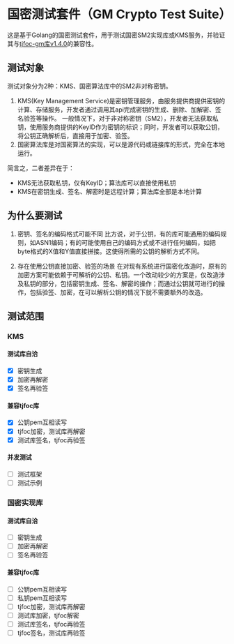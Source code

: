 # 国密测试套件（GM Crypto Test Suite）

这是基于Golang的国密测试套件，用于测试国密SM2实现库或KMS服务，并验证其与[tjfoc-gm库v1.4.0](https://github.com/Hyperledger-TWGC/tjfoc-gm)的兼容性。

## 测试对象

测试对象分为2种：KMS、国密算法库中的SM2非对称密钥。

1. KMS(Key Management Service)是密钥管理服务，由服务提供商提供密钥的计算、存储服务，开发者通过调用其api完成密钥的生成、删除、加解密、签名验签等操作。
   一般情况下，对于非对称密钥（SM2），开发者无法获取私钥，使用服务商提供的KeyID作为密钥的标识；同时，开发者可以获取公钥，将公钥正确解析后，直接用于加密、验签。
2. 国密算法库是对国密算法的实现，可以是源代码或链接库的形式，完全在本地运行。

简言之，二者差异在于：
* KMS无法获取私钥，仅有KeyID；算法库可以直接使用私钥
* KMS在密钥生成、签名、解密时是远程计算；算法库全部是本地计算

## 为什么要测试

1. 密钥、签名的编码格式可能不同
   比方说，对于公钥，有的库可能通用的编码规则，如ASN1编码；有的可能使用自己的编码方式或不进行任何编码，如把byte格式的X值和Y值直接拼接。这使得所需的公钥的解析方式不同。

2. 存在使用公钥直接加密、验签的场景
   在对现有系统进行国密化改造时，原有的加密方案可能依赖于可解析的公钥、私钥。一个改动较少的方案是，仅改造涉及私钥的部分，包括密钥生成、签名、解密的操作；而通过公钥就可进行的操作，包括验签、加密，在可以解析公钥的情况下就不需要额外的改造。

## 测试范围

### KMS

#### 测试库自洽
- [x] 密钥生成
- [x] 加密再解密
- [x] 签名再验签

#### 兼容tjfoc库
- [x] 公钥pem互相读写
- [x] tjfoc加密，测试库再解密
- [x] 测试库签名，tjfoc再验签

#### 并发测试
- [ ] 测试框架
- [ ] 测试示例

### 国密实现库

#### 测试库自洽
- [ ] 密钥生成
- [ ] 加密再解密
- [ ] 签名再验签

#### 兼容tjfoc库
- [ ] 公钥pem互相读写
- [ ] 私钥pem互相读写
- [ ] tjfoc加密，测试库再解密
- [ ] 测试库加密，tjfoc解密
- [ ] 测试库签名，tjfoc再验签
- [ ] tjfoc签名，测试库再验签
